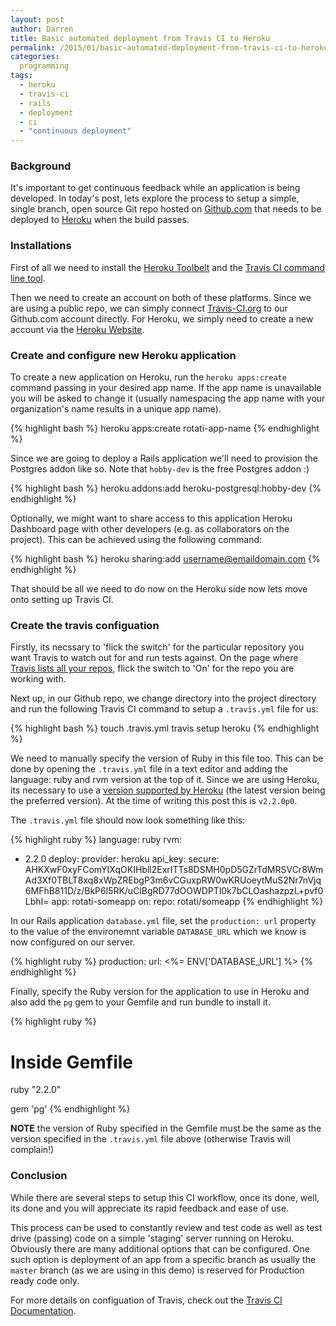 ```yaml
---
layout: post
author: Darren
title: Basic automated deployment from Travis CI to Heroku
permalink: /2015/01/basic-automated-deployment-from-travis-ci-to-heroku/
categories:
  programming
tags:
  - heroku
  - travis-ci
  - rails
  - deployment
  - ci
  - "continuous deployment"
---
```


### Background

It's important to get continuous feedback while an application is being developed. In today's post, lets explore the process to setup a simple, single branch, open source Git repo hosted on [Github.com](http://github.com) that needs to be deployed to [Heroku](http://heroku.com) when the build passes.

### Installations

First of all we need to install the [Heroku Toolbelt](https://toolbelt.heroku.com/) and the [Travis CI command line tool](https://github.com/travis-ci/travis.rb).

Then we need to create an account on both of these platforms. Since we are using a public repo, we can simply connect [Travis-CI.org](http://travis-ci.org) to our Github.com account directly. For Heroku, we simply need to create a new account via the [Heroku Website](http://heroku.com).

### Create and configure new Heroku application

To create a new application on Heroku, run the `heroku apps:create` command passing in your desired app name. If the app name is unavailable you will be asked to change it (usually namespacing the app name with your organization's name results in a unique app name).

{% highlight bash %}
heroku apps:create rotati-app-name
{% endhighlight %}

Since we are going to deploy a Rails application we'll need to provision the Postgres addon like so. Note that `hobby-dev` is the free Postgres addon :)

{% highlight bash %}
heroku addons:add heroku-postgresql:hobby-dev
{% endhighlight %}

Optionally, we might want to share access to this application Heroku Dashboard page with other developers (e.g. as collaborators on the project). This can be achieved using the following command:

{% highlight bash %}
heroku sharing:add username@emaildomain.com
{% endhighlight %}

That should be all we need to do now on the Heroku side now lets move onto setting up Travis CI.

### Create the travis configuation

Firstly, its necssary to 'flick the switch' for the particular repository you want Travis to watch out for and run tests against. On the page where [Travis lists all your repos](https://travis-ci.org/repositories), flick the switch to 'On' for the repo you are working with.

Next up, in our Github repo, we change directory into the project directory and run the following Travis CI command to setup a `.travis.yml` file for us:

{% highlight bash %}
touch .travis.yml
travis setup heroku
{% endhighlight %}

We need to manually specify the version of Ruby in this file too. This can be done by opening the `.travis.yml` file in a text editor and adding the language: ruby and rvm version at the top of it. Since we are using Heroku, its necessary to use a [version supported by Heroku](https://devcenter.heroku.com/articles/ruby-support#ruby-versions) (the latest version being the preferred version). At the time of writing this post this is `v2.2.0p0`.

The `.travis.yml` file should now look something like this:

{% highlight ruby %}
language: ruby
rvm:
- 2.2.0
deploy:
  provider: heroku
  api_key:
    secure: AHKXwF0xyFComYIXqOKIHbll2ExrITTs8DSMH0pD5GZrTdMRSVCr8WmAd3Xf0TBLT8xq8xWpZREbgP3m6vCGuxpRW0wKRUoeytMuS2Nr7nVjq6MFhB811D/z/BkP6l5RK/uClBgRD77dOOWDPTl0k7bCLOashazpzL+pvf0LbhI=
  app: rotati-someapp
  on:
    repo: rotati/someapp
{% endhighlight %}

In our Rails application `database.yml` file, set the `production: url` property to the value of the environemnt variable `DATABASE_URL` which we know is now configured on our server.

{% highlight ruby %}
production:
   url: <%= ENV['DATABASE_URL'] %>
{% endhighlight %}

Finally, specify the Ruby version for the application to use in Heroku and also add the `pg` gem to your Gemfile and run bundle to install it.

{% highlight ruby %}
# Inside Gemfile
ruby "2.2.0"

gem 'pg'
{% endhighlight %}

__NOTE__ the version of Ruby specified in the Gemfile must be the same as the version specified in the `.travis.yml` file above (otherwise Travis will complain!)

### Conclusion

While there are several steps to setup this CI workflow, once its done, well, its done and you will appreciate its rapid feedback and ease of use.

This process can be used to constantly review and test code as well as test drive (passing) code on a simple 'staging' server running on Heroku. Obviously there are many additional options that can be configured. One such option is deployment of an app from a specific branch as usually the `master` branch (as we are using in this demo) is reserved for Production ready code only.

For more details on configuation of Travis, check out the [Travis CI Documentation](http://docs.travis-ci.com/).




